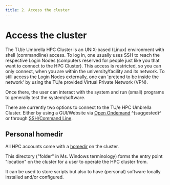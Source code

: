 ```yaml
---
title: 2. Access the cluster
---
```

# Access the cluster

The TU/e Umbrella HPC Cluster is an UNIX-based (Linux) environment with shell (commandline) access.
To log in, one usually uses SSH to reach the respective Login Nodes (computers reserved for people just like you that want to connect to the HPC Cluster). This access is restricted, so you can only connect, when you are within the university/facility and its network. To still access the Login Nodes externally, one can 'pretend to be inside the network' by using the TU/e provided Virtual Private Network (VPN).
 
Once there, the user can interact with the system and run (small) programs to generally test the system/software.

There are currently two options to connect to the TU/e HPC Umbrella Cluster. Either by using a GUI/Website via [Open Ondemand](openondemand.md) ^(suggested)^ or through [SSH/Command Line](ssh.md).

## Personal homedir

All HPC accounts come with a
[homedir](https://en.wikipedia.org/wiki/Home_directory) on the cluster.

This directory ("folder" in Ms. Windows terminology) forms the entry
point "location" on the cluster for a user to operate the HPC cluster
from.

It can be used to store scripts but also to have (personal) software
locally installed and/or configured.
